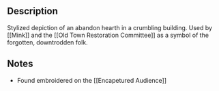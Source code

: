 ## Description
Stylized depiction of an abandon hearth in a crumbling building. Used by [[Mink]] and the [[Old Town Restoration Committee]] as a symbol of the forgotten, downtrodden folk.

## Notes
* Found embroidered on the [[Encapetured Audience]]